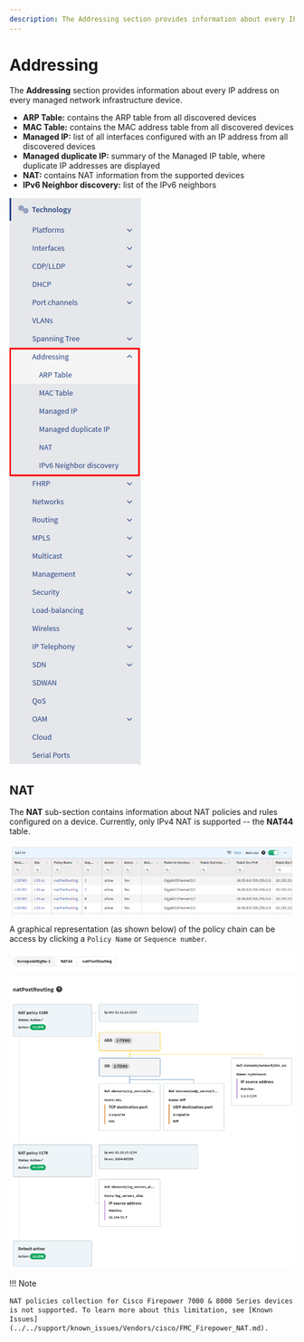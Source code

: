 ```yaml
---
description: The Addressing section provides information about every IP address on every managed network infrastructure device.
---
```


# Addressing

The **Addressing** section provides information about every IP address on every managed network infrastructure device.

- **ARP Table:** contains the ARP table from all discovered devices
- **MAC Table:** contains the MAC address table from all discovered devices
- **Managed IP:** list of all interfaces configured with an IP address from all discovered devices
- **Managed duplicate IP:** summary of the Managed IP table, where duplicate IP addresses are displayed
- **NAT:** contains NAT information from the supported devices
- **IPv6 Neighbor discovery:** list of the IPv6 neighbors

![Addressing in Technology menu](addressing/menu.png)

## NAT

The **NAT** sub-section contains information about NAT policies and rules configured on a device. Currently, only IPv4 NAT is supported -- the **NAT44** table.

![NAT44 table](addressing/nat44-table.png)

A graphical representation (as shown below) of the policy chain can be access by clicking a `Policy Name` or `Sequence number`.

![natPostRouting chain on Forcepoint](addressing/forcepoint-natPostRouting.png)


!!! Note

    NAT policies collection for Cisco Firepower 7000 & 8000 Series devices is not supported. To learn more about this limitation, see [Known Issues](../../support/known_issues/Vendors/cisco/FMC_Firepower_NAT.md).
